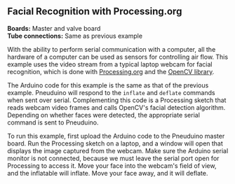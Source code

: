 ## Facial Recognition with Processing.org
**Boards:** Master and valve board</br>
**Tube connections:** Same as previous example

With the ability to perform serial communication with a computer, all the hardware of a computer can be used as sensors for controlling air flow. This example uses the video stream from a typical laptop webcam for facial recognition, which is done with [Processing.org](https://www.processing.org/) and the [OpenCV library](https://github.com/atduskgreg/opencv-processing).

The Arduino code for this example is the same as that of the previous example. Pneuduino will respond to the `inflate` and `deflate` commands when sent over serial. Complementing this code is a Processing sketch that reads webcam video frames and calls OpenCV's facial detection algorithm. Depending on whether faces were detected, the appropriate serial command is sent to Pneuduino.

To run this example, first upload the Arduino code to the Pneuduino master board. Run the Processing sketch on a laptop, and a window will open that displays the image captured from the webcam. Make sure the Arduino serial monitor is not connected, because we must leave the serial port open for Processing to access it. Move your face into the webcam's field of view, and the inflatable will inflate. Move your face away, and it will deflate.


